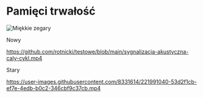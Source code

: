 # Pamięci trwałość

![Miękkie zegary](https://user-images.githubusercontent.com/8331614/215898827-61908788-5418-47ec-9007-82bb82351d26.png)

Nowy

https://github.com/rotnicki/testowe/blob/main/sygnalizacja-akustyczna-caly-cykl.mp4

Stary

https://user-images.githubusercontent.com/8331614/221991040-53d2f1cb-ef7e-4edb-b0c2-346cbf9c37cb.mp4

